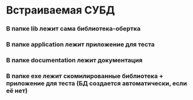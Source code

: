# Встраиваемая СУБД
### В папке lib лежит сама библиотека-обертка
### В папке application лежит приложение для теста
### В папке documentation лежит документация
### В папке exe лежит скомилированные библиотека + приложение для теста (БД создается автоматически, если её нет)